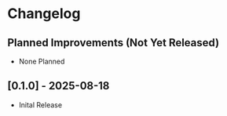 # Changelog

## Planned Improvements (Not Yet Released)

- None Planned

## [0.1.0] - 2025-08-18

- Inital Release
